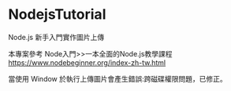 # NodejsTutorial
Node.js 新手入門實作圖片上傳

本專案參考 Node入門>>一本全面的Node.js教學課程
https://www.nodebeginner.org/index-zh-tw.html

當使用 Window 於執行上傳圖片會產生錯誤:跨磁碟權限問題，已修正。
